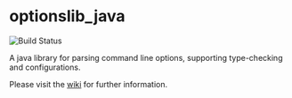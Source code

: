 # optionslib_java

![Build Status](https://github.com/dkrajzew/optionslib_java/actions/workflows/maven_build.yml/badge.svg)


A java library for parsing command line options, supporting type-checking and configurations.

Please visit the <a href="https://github.com/dkrajzew/optionslib_java/wiki/">wiki</a> for further information.
